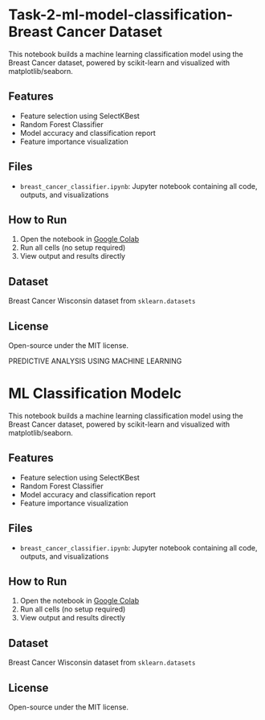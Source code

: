 # Task-2-ml-model-classification- Breast Cancer Dataset

This notebook builds a machine learning classification model using the Breast Cancer dataset, powered by scikit-learn and visualized with matplotlib/seaborn.

##  Features

- Feature selection using SelectKBest
- Random Forest Classifier
- Model accuracy and classification report
- Feature importance visualization

## Files

- `breast_cancer_classifier.ipynb`: Jupyter notebook containing all code, outputs, and visualizations

## How to Run

1. Open the notebook in [Google Colab](https://colab.research.google.com/)
2. Run all cells (no setup required)
3. View output and results directly

## Dataset

Breast Cancer Wisconsin dataset from `sklearn.datasets`

##  License

Open-source under the MIT license.

 PREDICTIVE ANALYSIS  USING MACHINE  LEARNING

#  ML Classification Modelc

This notebook builds a machine learning classification model using the Breast Cancer dataset, powered by scikit-learn and visualized with matplotlib/seaborn.

##  Features

- Feature selection using SelectKBest
- Random Forest Classifier
- Model accuracy and classification report
- Feature importance visualization

## Files

- `breast_cancer_classifier.ipynb`: Jupyter notebook containing all code, outputs, and visualizations

##  How to Run

1. Open the notebook in [Google Colab](https://colab.research.google.com/)
2. Run all cells (no setup required)
3. View output and results directly

##  Dataset

Breast Cancer Wisconsin dataset from `sklearn.datasets`

##  License

Open-source under the MIT license.
